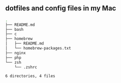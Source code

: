 ## dotfiles and config files in my Mac

```bash
.
├── README.md
├── bash
├── c
├── homebrew
│   ├── README.md
│   └── homebrew-packages.txt
├── nginx
├── php
└── zsh
    └── .zshrc

6 directories, 4 files
```

